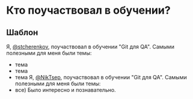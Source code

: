 # Кто поучаствовал в обучении?

## Шаблон

Я, [@stcherenkov](https://github.com/stcherenkov), поучаствовал в обучении "Git для QA". 
Самыми полезными для меня были темы:
* тема
* тема
* тема
Я, [@NikTsep](https://github.com/NikTsep), поучаствовал в обучении "Git для QA". 
Самыми полезными для меня были темы:
* все) Было интересно и познавательно. 
